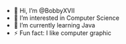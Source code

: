 - 👋 Hi, I’m @BobbyXVII
- 👀 I’m interested in Computer Science
- 🌱 I’m currently learning Java
- ⚡ Fun fact: I like computer graphic

<!---
BobbyXVII/BobbyXVII is a ✨ special ✨ repository because its `README.md` (this file) appears on your GitHub profile.
You can click the Preview link to take a look at your changes.
--->
